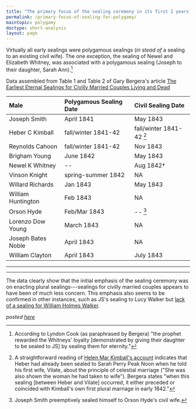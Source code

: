 ```yaml
---
title: "The primary focus of the sealing ceremony in its first 2 years was to enable polygamy"
permalink: /primary-focus-of-sealing-for-polygamy/
maintopic: polygamy
doctype: short-analysis
layout: page
---
```


Virtually all early sealings were polygamous sealings (_in stead of_ a sealing to an existing civil wife).  The one exception, the sealing of Newel and Elizabeth Whitney, was associated with a polygamous sealing (Joseph to their daughter, Sarah Ann).[^loyalty_reward]

Data assembled from Table 1 and Table 2 of Gary Bergera's article [The Earliest Eternal Sealings for Civilly Married Couples Living and Dead](https://www.dialoguejournal.com/wp-content/uploads/sbi/articles/Dialogue_V35N03_49.pdf)

Male | Polygamous Sealing Date | Civil Sealing Date
:--|:--|:--
Joseph Smith | April 1841 | May 1843
Heber C Kimball | fall/winter 1841-42 | fall/winter 1841-42 [^heber_c_kimball]
Reynolds Cahoon | fall/winter 1841-42 | Nov 1843
Brigham Young | June 1842 | May 1843
Newel K Whitney | -- | Aug 1842†
Vinson Knight | spring-summer 1842 | NA
Willard Richards | Jan 1843 | May 1843
William Huntington | Feb 1843 | NA
Orson Hyde | Feb/Mar 1843 | -- [^preemptive_sealing]
Lorenzo Dow Young | March 1843 | NA
Joseph Bates Noble | April 1843 | NA
William Clayton | April 1843 | July 1843

---

[^heber_c_kimball]: A straightforward reading of [Helen Mar Kimball's account](https://scholarsarchive.byu.edu/cgi/viewcontent.cgi?referer=&httpsredir=1&article=1737&context=byusq) indicates that Heber had already been sealed to Sarah Perry Peak Noon when he told his first wife, Vilate, about the principle of celestial marriage ("She was also shown the woman he had taken to wife").  Bergera states "when this sealing [between Heber and Vilate] occurred, it either preceded or coincided with Kimball's own first plural marriage in early 1842."

[^loyalty_reward]: According to Lyndon Cook (as paraphrased by Bergera) "the prophet rewarded the Whitneys' loyalty [demonstrated by giving their daughter to be sealed to JS] by sealing them for eternity."

[^preemptive_sealing]: Joseph Smith preemptively sealed himself to Orson Hyde's civil wife.

---

The data clearly show that the initial emphasis of the sealing ceremony was on enacting plural sealings---sealings for civilly  married couples appears to have been of much less concern.  This emphasis also seems to be confirmed in other instances, such as JS's sealing to Lucy Walker but [lack of a sealing for William Holmes Walker](https://github.com/faenrandir/a_careful_examination/blob/c442ec967fc02943365dd08a6f64b0d5bbb92060/documents/polygamy/william-holmes-walker.md).

_posted [here](https://www.reddit.com/r/mormon/comments/85fvza/the_primary_focus_of_the_sealing_ceremony_in_its/)_
